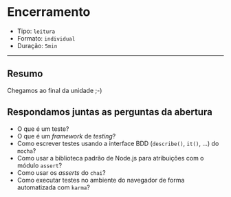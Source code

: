 # Encerramento

* Tipo: `leitura`
* Formato: `individual`
* Duração: `5min`

***

## Resumo

Chegamos ao final da unidade ;-)

## Respondamos juntas as perguntas da abertura

* O que é um teste?
* O que é um *framework* de *testing*?
* Como escrever testes usando a interface BDD (`describe()`, `it()`, ...) do `mocha`?
* Como usar a biblioteca padrão de Node.js para atribuições com o módulo `assert`?
* Como usar os *asserts* do `chai`?
* Como executar testes no ambiente do navegador de forma automatizada com `karma`?
